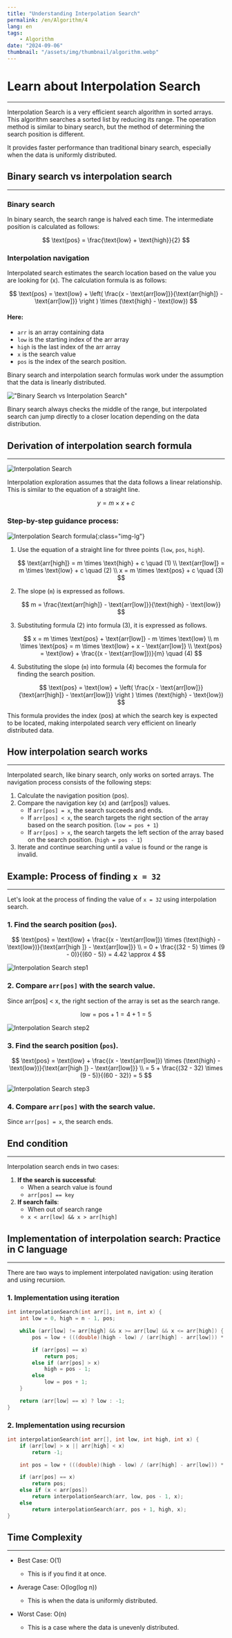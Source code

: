 ```yaml
---
title: "Understanding Interpolation Search"
permalink: /en/Algorithm/4
lang: en
tags:
    - Algorithm
date: "2024-09-06"
thumbnail: "/assets/img/thumbnail/algorithm.webp"
---
```


# Learn about Interpolation Search
---

Interpolation Search is a very efficient search algorithm in sorted arrays. 
This algorithm searches a sorted list by reducing its range. The operation method is similar to binary search, but the method of determining the search position is different.

It provides faster performance than traditional binary search, especially when the data is uniformly distributed.

## Binary search vs interpolation search
---

### Binary search
In binary search, the search range is halved each time. The intermediate position is calculated as follows:

$$ \text{pos} = \frac{\text{low} + \text{high}}{2} $$

### Interpolation navigation
Interpolated search estimates the search location based on the value you are looking for (x). The calculation formula is as follows:

$$
\text{pos} = \text{low} + \left( \frac{x - \text{arr[low]}}{\text{arr[high]} - \text{arr[low]}} \right ) \times (\text{high} - \text{low})
$$

#### Here:
- `arr` is an array containing data
- `low` is the starting index of the arr array
- `high` is the last index of the arr array
- `x` is the search value
- `pos` is the index of the search position.

Binary search and interpolation search formulas work under the assumption that the data is linearly distributed.

!["Binary Search vs Interpolation Search"](/assets/img/posts/Algorithm/4/1.webp "Binary Search vs Interpolation Search")

Binary search always checks the middle of the range, but interpolated search can jump directly to a closer location depending on the data distribution.

## Derivation of interpolation search formula
---

![Interpolation Search](/assets/img/posts/Algorithm/4/2.webp "Interpolation Search")

Interpolation exploration assumes that the data follows a linear relationship. This is similar to the equation of a straight line.

$$
y = m \times x + c
$$

### Step-by-step guidance process:

![Interpolation Search formula](/assets/img/posts/Algorithm/4/3.webp "Interpolation Search formula"){:class="img-lg"}

1. Use the equation of a straight line for three points (`low`, `pos`, `high`).

    $$
    \text{arr[high]} = m \times \text{high} + c \quad (1) \\
    \text{arr[low]} = m \times \text{low} + c \quad (2) \\
    x = m \times \text{pos} + c \quad (3)
    $$

2. The slope (`m`) is expressed as follows.
   
    $$
    m = \frac{\text{arr[high]} - \text{arr[low]}}{\text{high} - \text{low}}
    $$
   
3. Substituting formula (2) into formula (3), it is expressed as follows.

    $$
    x = m \times \text{pos} + \text{arr[low]} - m \times \text{low} \\
    m \times \text{pos} = m \times \text{low} + x - \text{arr[low]} \\
    \text{pos} = \text{low} + \frac{(x - \text{arr[low]})}{m} \quad (4)
    $$

4. Substituting the slope (`m`) into formula (4) becomes the formula for finding the search position.

    $$
    \text{pos} = \text{low} + \left( \frac{x - \text{arr[low]}}{\text{arr[high]} - \text{arr[low]}} \right ) \times (\text{high} - \text{low})
    $$

This formula provides the index (pos) at which the search key is expected to be located, making interpolated search very efficient on linearly distributed data.

## How interpolation search works
---

Interpolated search, like binary search, only works on sorted arrays. The navigation process consists of the following steps:

1. Calculate the navigation position (pos).
2. Compare the navigation key (x) and (arr[pos]) values.
   - If `arr[pos] = x`, the search succeeds and ends.
   - If `arr[pos] < x`, the search targets the right section of the array based on the search position. (`low = pos + 1`)
   - If `arr[pos] > x`, the search targets the left section of the array based on the search position. (`high = pos - 1`)
3. Iterate and continue searching until a value is found or the range is invalid.

## Example: Process of finding `x = 32`
---

Let's look at the process of finding the value of `x = 32` using interpolation search.

### 1. Find the search position (`pos`).

$$
\text{pos} = \text{low} + \frac{(x - \text{arr[low]}) \times (\text{high} - \text{low})}{\text{arr[high ]} - \text{arr[low]}} \\
= 0 + \frac{(32 - 5) \times (9 - 0)}{(60 - 5)} = 4.42 \approx 4
$$

![Interpolation Search step1](/assets/img/posts/Algorithm/4/4.webp "Interpolation Search step1")

### 2. Compare `arr[pos]` with the search value.

Since arr[pos] < x, the right section of the array is set as the search range. 

$$
\text{low} = \text{pos} + 1 = 4 + 1 =5
$$

![Interpolation Search step2](/assets/img/posts/Algorithm/4/5.webp "Interpolation Search step2")

### 3. Find the search position (`pos`).

$$
\text{pos} = \text{low} + \frac{(x - \text{arr[low]}) \times (\text{high} - \text{low})}{\text{arr[high ]} - \text{arr[low]}} \\
= 5 + \frac{(32 - 32) \times (9 - 5)}{(60 - 32)} = 5
$$

![Interpolation Search step3](/assets/img/posts/Algorithm/4/6.webp "Interpolation Search step3")

### 4. Compare `arr[pos]` with the search value.

Since `arr[pos] = x`, the search ends.

## End condition
---

Interpolation search ends in two cases:

1. **If the search is successful**:
    - When a search value is found
    - `arr[pos] == key`
2. **If search fails**: 
    - When out of search range
    - `x < arr[low] && x > arr[high]`

## Implementation of interpolation search: Practice in C language
---

There are two ways to implement interpolated navigation: using iteration and using recursion.

### 1. Implementation using iteration

```c
int interpolationSearch(int arr[], int n, int x) {
    int low = 0, high = n - 1, pos;

    while (arr[low] != arr[high] && x >= arr[low] && x <= arr[high]) {
        pos = low + (((double)(high - low) / (arr[high] - arr[low])) * (x - arr[low]));

        if (arr[pos] == x)
            return pos;
        else if (arr[pos] > x)
            high = pos - 1;
        else
            low = pos + 1;
    }

    return (arr[low] == x) ? low : -1;
}
```

### 2. Implementation using recursion

```c
int interpolationSearch(int arr[], int low, int high, int x) {
    if (arr[low] > x || arr[high] < x)
        return -1;

    int pos = low + (((double)(high - low) / (arr[high] - arr[low])) * (x - arr[low]));

    if (arr[pos] == x)
        return pos;
    else if (x < arr[pos])
        return interpolationSearch(arr, low, pos - 1, x);
    else
        return interpolationSearch(arr, pos + 1, high, x);
}
```

## Time Complexity
---

- Best Case: O(1)
    - This is if you find it at once.

- Average Case: O(log(log n))
    - This is when the data is uniformly distributed.

- Worst Case: O(n)
    - This is a case where the data is unevenly distributed.